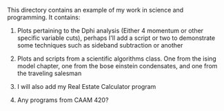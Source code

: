 This directory contains an example of my work in science and programming. It contains:

1. Plots pertaining to the Dphi analysis (Either 4 momentum or other specific variable cuts), perhaps I'll add a script or two to demonstrate some techniques such as sideband subtraction or another

2. Plots and scripts from a scientific algorithms class. One from the ising model chapter, one from the bose einstein condensates, and one from the traveling salesman

3. I will also add my Real Estate Calculator program

4. Any programs from CAAM 420?

